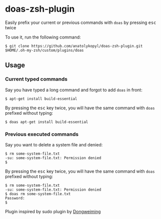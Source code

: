 # doas-zsh-plugin

Easily prefix your current or previous commands with `doas` by pressing <kbd>esc</kbd> twice

To use it, run the following command:

```console
$ git clone https://github.com/anatolykopyl/doas-zsh-plugin.git $HOME/.oh-my-zsh/custom/plugins/doas
```

## Usage

### Current typed commands

Say you have typed a long command and forgot to add `doas` in front:

```console
$ apt-get install build-essential
```

By pressing the <kbd>esc</kbd> key twice, you will have the same command with `doas` prefixed without typing:

```console
$ doas apt-get install build-essential
```

### Previous executed commands

Say you want to delete a system file and denied:

```console
$ rm some-system-file.txt
-su: some-system-file.txt: Permission denied
$
```

By pressing the <kbd>esc</kbd> key twice, you will have the same command with `doas` prefixed without typing:

```console
$ rm some-system-file.txt
-su: some-system-file.txt: Permission denied
$ doas rm some-system-file.txt
Password:
$
```

Plugin inspired by sudo plugin by [Dongweiming](https://github.com/dongweiming)
